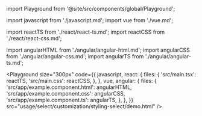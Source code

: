 import Playground from '@site/src/components/global/Playground';

import javascript from './javascript.md';
import vue from './vue.md';

import reactTS from './react/react-ts.md';
import reactCSS from './react/react-css.md';

import angularHTML from './angular/angular-html.md';
import angularCSS from './angular/angular-css.md';
import angularTS from './angular/angular-ts.md';

<Playground
  size="300px"
  code={{
    javascript,
    react: {
      files: {
        'src/main.tsx': reactTS,
        'src/main.css': reactCSS,
      },
    },
    vue,
    angular: {
      files: {
        'src/app/example.component.html': angularHTML,
        'src/app/example.component.css': angularCSS,
        'src/app/example.component.ts': angularTS,
      },
    },
  }}
  src="usage/select/customization/styling-select/demo.html"
/>
